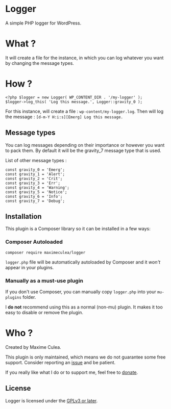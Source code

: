 # Logger

A simple PHP logger for WordPress.

# What ?

It will create a file for the instance, in which you can log whatever you want by changing the message types.

# How ?

    <?php $logger = new Logger( WP_CONTENT_DIR . '/my-logger' );
    $logger->log_this( 'Log this message.', Logger::gravity_0 );

For this instance, will create a file : `wp-content/my-logger.log`.
Then will log the message : `[d-m-Y H:i:s][Emerg] Log this message.`

## Message types

You can log messages depending on their importance or however you want to pack them.
By default it will be the gravity_7 message type that is used.

List of other message types :

	const gravity_0 = 'Emerg';
	const gravity_1 = 'Alert';
	const gravity_2 = 'Crit';
	const gravity_3 = 'Err';
	const gravity_4 = 'Warning';
	const gravity_5 = 'Notice';
	const gravity_6 = 'Info';
	const gravity_7 = 'Debug';

## Installation

This plugin is a Composer library so it can be installed in a few ways:

### Composer Autoloaded

`composer require maximeculea/logger`

`logger.php` file will be automatically autoloaded by Composer and it *won't* appear in your plugins.

### Manually as a must-use plugin

If you don't use Composer, you can manually copy `logger.php` into your `mu-plugins` folder.

I **do not** recommend using this as a normal (non-mu) plugin. It makes it too easy to disable or remove the plugin.

# Who ?

Created by Maxime Culea.

This plugin is only maintained, which means we do not guarantee some free support. Consider reporting an [issue](https://github.com/MaximeCulea/logger/issues/new) and be patient. 

If you really like what I do or to support me, feel free to [donate](https://www.paypal.me/MaximeCulea).

## License

Logger is licensed under the [GPLv3 or later](https://github.com/MaximeCulea/logger/blob/master/LICENSE).

